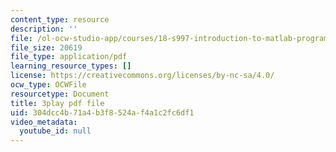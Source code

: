 ```yaml
---
content_type: resource
description: ''
file: /ol-ocw-studio-app/courses/18-s997-introduction-to-matlab-programming-fall-2011/304dcc4b71a4b3f8524af4a1c2fc6df1_UKU1477cXVY.pdf
file_size: 20619
file_type: application/pdf
learning_resource_types: []
license: https://creativecommons.org/licenses/by-nc-sa/4.0/
ocw_type: OCWFile
resourcetype: Document
title: 3play pdf file
uid: 304dcc4b-71a4-b3f8-524a-f4a1c2fc6df1
video_metadata:
  youtube_id: null
---
```

